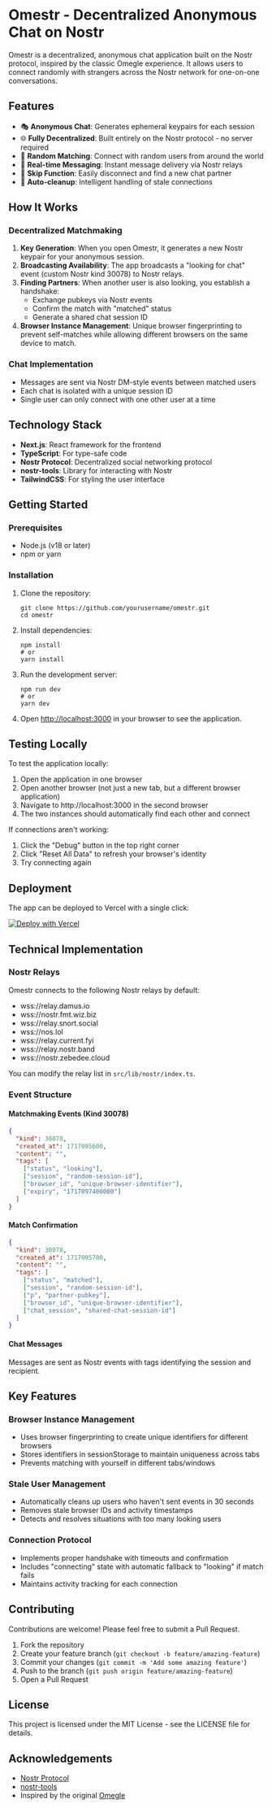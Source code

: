 # Omestr - Decentralized Anonymous Chat on Nostr

Omestr is a decentralized, anonymous chat application built on the Nostr protocol, inspired by the classic Omegle experience. It allows users to connect randomly with strangers across the Nostr network for one-on-one conversations.

## Features

- 🎭 **Anonymous Chat**: Generates ephemeral keypairs for each session
- 🌐 **Fully Decentralized**: Built entirely on the Nostr protocol - no server required
- 🔀 **Random Matching**: Connect with random users from around the world
- 💬 **Real-time Messaging**: Instant message delivery via Nostr relays
- 🔄 **Skip Function**: Easily disconnect and find a new chat partner
- 🧹 **Auto-cleanup**: Intelligent handling of stale connections

## How It Works

### Decentralized Matchmaking

1. **Key Generation**: When you open Omestr, it generates a new Nostr keypair for your anonymous session.
2. **Broadcasting Availability**: The app broadcasts a "looking for chat" event (custom Nostr kind 30078) to Nostr relays.
3. **Finding Partners**: When another user is also looking, you establish a handshake:
   - Exchange pubkeys via Nostr events
   - Confirm the match with "matched" status
   - Generate a shared chat session ID
4. **Browser Instance Management**: Unique browser fingerprinting to prevent self-matches while allowing different browsers on the same device to match.

### Chat Implementation

- Messages are sent via Nostr DM-style events between matched users
- Each chat is isolated with a unique session ID
- Single user can only connect with one other user at a time

## Technology Stack

- **Next.js**: React framework for the frontend
- **TypeScript**: For type-safe code
- **Nostr Protocol**: Decentralized social networking protocol
- **nostr-tools**: Library for interacting with Nostr
- **TailwindCSS**: For styling the user interface

## Getting Started

### Prerequisites

- Node.js (v18 or later)
- npm or yarn

### Installation

1. Clone the repository:
   ```
   git clone https://github.com/yourusername/omestr.git
   cd omestr
   ```

2. Install dependencies:
   ```
   npm install
   # or
   yarn install
   ```

3. Run the development server:
   ```
   npm run dev
   # or
   yarn dev
   ```

4. Open [http://localhost:3000](http://localhost:3000) in your browser to see the application.

## Testing Locally

To test the application locally:

1. Open the application in one browser
2. Open another browser (not just a new tab, but a different browser application)
3. Navigate to http://localhost:3000 in the second browser
4. The two instances should automatically find each other and connect

If connections aren't working:
1. Click the "Debug" button in the top right corner
2. Click "Reset All Data" to refresh your browser's identity
3. Try connecting again

## Deployment

The app can be deployed to Vercel with a single click:

[![Deploy with Vercel](https://vercel.com/button)](https://vercel.com/new/clone?repository-url=https%3A%2F%2Fgithub.com%2Fyourusername%2Fomestr)

## Technical Implementation

### Nostr Relays

Omestr connects to the following Nostr relays by default:
- wss://relay.damus.io
- wss://nostr.fmt.wiz.biz
- wss://relay.snort.social
- wss://nos.lol
- wss://relay.current.fyi
- wss://relay.nostr.band
- wss://nostr.zebedee.cloud

You can modify the relay list in `src/lib/nostr/index.ts`.

### Event Structure

#### Matchmaking Events (Kind 30078)
```json
{
  "kind": 30078,
  "created_at": 1717095600,
  "content": "",
  "tags": [
    ["status", "looking"],
    ["session", "random-session-id"],
    ["browser_id", "unique-browser-identifier"],
    ["expiry", "1717097400000"]
  ]
}
```

#### Match Confirmation
```json
{
  "kind": 30078,
  "created_at": 1717095700,
  "content": "",
  "tags": [
    ["status", "matched"],
    ["session", "random-session-id"],
    ["p", "partner-pubkey"],
    ["browser_id", "unique-browser-identifier"],
    ["chat_session", "shared-chat-session-id"]
  ]
}
```

#### Chat Messages
Messages are sent as Nostr events with tags identifying the session and recipient.

## Key Features

### Browser Instance Management
- Uses browser fingerprinting to create unique identifiers for different browsers
- Stores identifiers in sessionStorage to maintain uniqueness across tabs
- Prevents matching with yourself in different tabs/windows

### Stale User Management
- Automatically cleans up users who haven't sent events in 30 seconds
- Removes stale browser IDs and activity timestamps
- Detects and resolves situations with too many looking users

### Connection Protocol
- Implements proper handshake with timeouts and confirmation
- Includes "connecting" state with automatic fallback to "looking" if match fails
- Maintains activity tracking for each connection

## Contributing

Contributions are welcome! Please feel free to submit a Pull Request.

1. Fork the repository
2. Create your feature branch (`git checkout -b feature/amazing-feature`)
3. Commit your changes (`git commit -m 'Add some amazing feature'`)
4. Push to the branch (`git push origin feature/amazing-feature`)
5. Open a Pull Request

## License

This project is licensed under the MIT License - see the LICENSE file for details.

## Acknowledgements

- [Nostr Protocol](https://github.com/nostr-protocol/nostr)
- [nostr-tools](https://github.com/nbd-wtf/nostr-tools)
- Inspired by the original [Omegle](https://www.omegle.com/)
